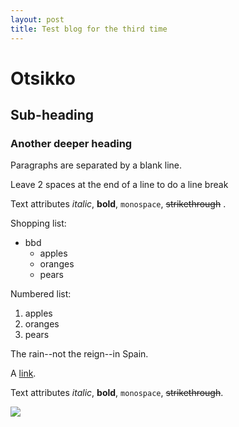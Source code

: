 ```yaml
---
layout: post
title: Test blog for the third time
---
```


Otsikko
=======

Sub-heading
-----------

### Another deeper heading

Paragraphs are separated
by a blank line.

Leave 2 spaces at the end of a line to do a
line break

Text attributes *italic*, **bold**,
`monospace`, ~~strikethrough~~ .

Shopping list:

* bbd
  * apples
  * oranges
  * pears

Numbered list:

  1. apples
  2. oranges
  3. pears

The rain--not the reign--in
Spain.

A [link](http://example.com).

<p>Text attributes <em>italic</em>, <strong>bold</strong>,
<code>monospace</code>, <s>strikethrough</s>.</p>
<img src="http://www.nuvostaq.com/images/nuvostaq_logo_v3.jpg"/>
